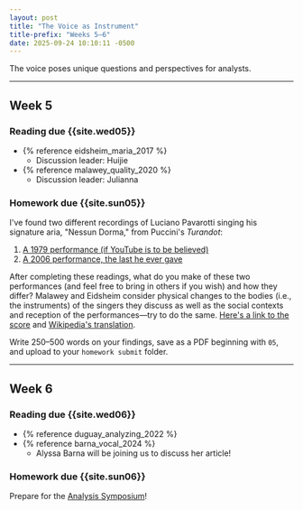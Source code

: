 ```yaml
---
layout: post
title: "The Voice as Instrument"
title-prefix: "Weeks 5–6"
date: 2025-09-24 10:10:11 -0500
---
```


The voice poses unique questions and perspectives for analysts.

---

## Week 5

### Reading due {{site.wed05}}

-   {% reference eidsheim_maria_2017 %}
    -   Discussion leader: Huijie
-   {% reference malawey_quality_2020 %}
    -   Discussion leader: Julianna

### Homework due {{site.sun05}}

I've found two different recordings of Luciano Pavarotti singing his signature aria, "Nessun Dorma," from Puccini's _Turandot_:

1. [A 1979 performance (if YouTube is to be believed)](https://www.youtube.com/watch?v=M3ecaM5UjAA&list=RDM3ecaM5UjAA&start_radio=1)
2. [A 2006 performance, the last he ever gave](https://www.youtube.com/watch?v=rxxHvW0oNpU)

After completing these readings, what do you make of these two performances (and feel free to bring in others if you wish) and how they differ? Malawey and Eidsheim consider physical changes to the bodies (i.e., the instruments) of the singers they discuss as well as the social contexts and reception of the performances—try to do the same. [Here's a link to the score](<https://s9.imslp.org/files/imglnks/usimg/5/54/IMSLP13537-Puccini_-_Nessun_Dorma_(Voice,_Piano).pdf>) and [Wikipedia's translation](https://en.wikipedia.org/wiki/Nessun_dorma#Context_and_analysis).

Write 250–500 words on your findings, save as a PDF beginning with `05`, and upload to your `homework submit` folder.

---

## Week 6

### Reading due {{site.wed06}}

-   {% reference duguay_analyzing_2022 %}
-   {% reference barna_vocal_2024 %}
    -   Alyssa Barna will be joining us to discuss her article!

### Homework due {{site.sun06}}

Prepare for the [Analysis Symposium](/2025/analysis-symposium)!
